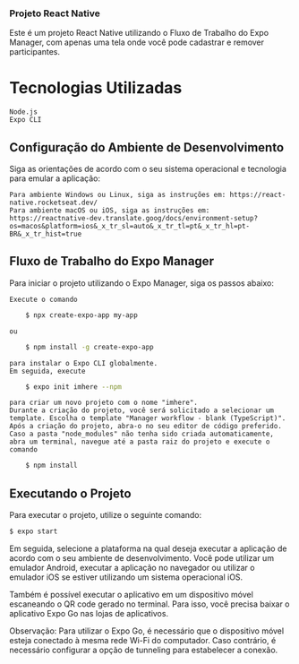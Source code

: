 ### Projeto React Native

Este é um projeto React Native utilizando o Fluxo de Trabalho do Expo Manager, com apenas uma tela onde você pode cadastrar e remover participantes.

# Tecnologias Utilizadas

    Node.js
    Expo CLI

## Configuração do Ambiente de Desenvolvimento

Siga as orientações de acordo com o seu sistema operacional e tecnologia para emular a aplicação:

    Para ambiente Windows ou Linux, siga as instruções em: https://react-native.rocketseat.dev/
    Para ambiente macOS ou iOS, siga as instruções em: https://reactnative-dev.translate.goog/docs/environment-setup?os=macos&platform=ios&_x_tr_sl=auto&_x_tr_tl=pt&_x_tr_hl=pt-BR&_x_tr_hist=true

## Fluxo de Trabalho do Expo Manager

Para iniciar o projeto utilizando o Expo Manager, siga os passos abaixo:

    Execute o comando

```bash
    $ npx create-expo-app my-app
```

    ou

```bash
    $ npm install -g create-expo-app
```

    para instalar o Expo CLI globalmente.
    Em seguida, execute

```bash
    $ expo init imhere --npm
```

    para criar um novo projeto com o nome "imhere".
    Durante a criação do projeto, você será solicitado a selecionar um template. Escolha o template "Manager workflow - blank (TypeScript)".
    Após a criação do projeto, abra-o no seu editor de código preferido. Caso a pasta "node_modules" não tenha sido criada automaticamente, abra um terminal, navegue até a pasta raiz do projeto e execute o comando

```bash
    $ npm install
```

## Executando o Projeto

Para executar o projeto, utilize o seguinte comando:

```bash
$ expo start
```

Em seguida, selecione a plataforma na qual deseja executar a aplicação de acordo com o seu ambiente de desenvolvimento. Você pode utilizar um emulador Android, executar a aplicação no navegador ou utilizar o emulador iOS se estiver utilizando um sistema operacional iOS.

Também é possível executar o aplicativo em um dispositivo móvel escaneando o QR code gerado no terminal. Para isso, você precisa baixar o aplicativo Expo Go nas lojas de aplicativos.

Observação: Para utilizar o Expo Go, é necessário que o dispositivo móvel esteja conectado à mesma rede Wi-Fi do computador. Caso contrário, é necessário configurar a opção de tunneling para estabelecer a conexão.
